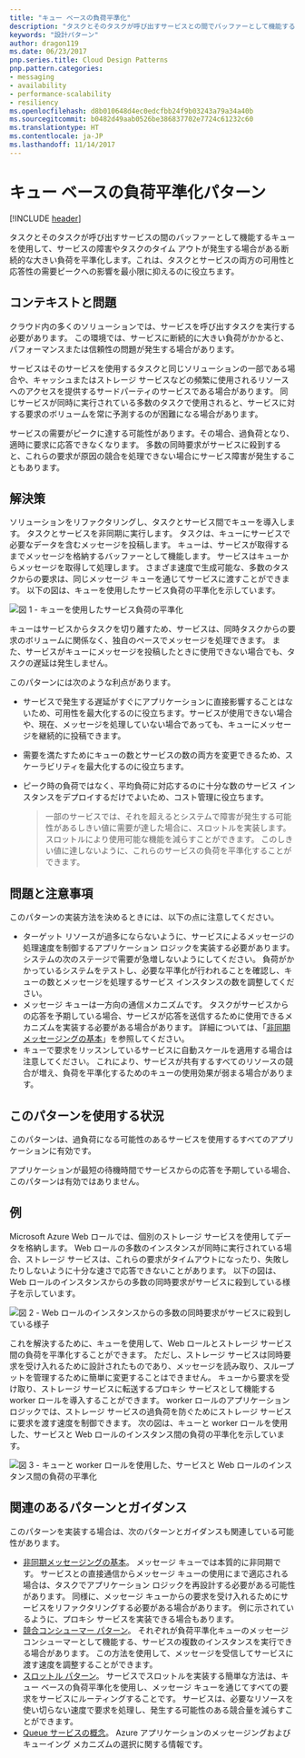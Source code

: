 ```yaml
---
title: "キュー ベースの負荷平準化"
description: "タスクとそのタスクが呼び出すサービスとの間でバッファーとして機能するキューを使用して、断続的な大きい負荷を平準化します。"
keywords: "設計パターン"
author: dragon119
ms.date: 06/23/2017
pnp.series.title: Cloud Design Patterns
pnp.pattern.categories:
- messaging
- availability
- performance-scalability
- resiliency
ms.openlocfilehash: d8b010648d4ec0edcfbb24f9b03243a79a34a40b
ms.sourcegitcommit: b0482d49aab0526be386837702e7724c61232c60
ms.translationtype: HT
ms.contentlocale: ja-JP
ms.lasthandoff: 11/14/2017
---
```

# <a name="queue-based-load-leveling-pattern"></a>キュー ベースの負荷平準化パターン

[!INCLUDE [header](../_includes/header.md)]

タスクとそのタスクが呼び出すサービスの間のバッファーとして機能するキューを使用して、サービスの障害やタスクのタイム アウトが発生する場合がある断続的な大きい負荷を平準化します。これは、タスクとサービスの両方の可用性と応答性の需要ピークへの影響を最小限に抑えるのに役立ちます。

## <a name="context-and-problem"></a>コンテキストと問題

クラウド内の多くのソリューションでは、サービスを呼び出すタスクを実行する必要があります。 この環境では、サービスに断続的に大きい負荷がかかると、パフォーマンスまたは信頼性の問題が発生する場合があります。

サービスはそのサービスを使用するタスクと同じソリューションの一部である場合や、キャッシュまたはストレージ サービスなどの頻繁に使用されるリソースへのアクセスを提供するサードパーティのサービスである場合があります。 同じサービスが同時に実行されている多数のタスクで使用されると、サービスに対する要求のボリュームを常に予測するのが困難になる場合があります。

サービスの需要がピークに達する可能性があります。その場合、過負荷となり、適時に要求に応答できなくなります。 多数の同時要求がサービスに殺到すると、これらの要求が原因の競合を処理できない場合にサービス障害が発生することもあります。

## <a name="solution"></a>解決策

ソリューションをリファクタリングし、タスクとサービス間でキューを導入します。 タスクとサービスを非同期に実行します。 タスクは、キューにサービスで必要なデータを含むメッセージを投稿します。 キューは、サービスが取得するまでメッセージを格納するバッファーとして機能します。 サービスはキューからメッセージを取得して処理します。 さまざま速度で生成可能な、多数のタスクからの要求は、同じメッセージ キューを通じてサービスに渡すことができます。 以下の図は、キューを使用したサービス負荷の平準化を示しています。

![図 1 - キューを使用したサービス負荷の平準化](./_images/queue-based-load-leveling-pattern.png)

キューはサービスからタスクを切り離すため、サービスは、同時タスクからの要求のボリュームに関係なく、独自のペースでメッセージを処理できます。 また、サービスがキューにメッセージを投稿したときに使用できない場合でも、タスクの遅延は発生しません。

このパターンには次のような利点があります。

- サービスで発生する遅延がすぐにアプリケーションに直接影響することはないため、可用性を最大化するのに役立ちます。サービスが使用できない場合や、現在、メッセージを処理していない場合であっても、キューにメッセージを継続的に投稿できます。
- 需要を満たすためにキューの数とサービスの数の両方を変更できるため、スケーラビリティを最大化するのに役立ちます。
- ピーク時の負荷ではなく、平均負荷に対応するのに十分な数のサービス インスタンスをデプロイするだけでよいため、コスト管理に役立ちます。

    >  一部のサービスでは、それを超えるとシステムで障害が発生する可能性があるしきい値に需要が達した場合に、スロットルを実装します。 スロットルにより使用可能な機能を減らすことができます。 このしきい値に達しないように、これらのサービスの負荷を平準化することができます。

## <a name="issues-and-considerations"></a>問題と注意事項

このパターンの実装方法を決めるときには、以下の点に注意してください。

- ターゲット リソースが過多にならないように、サービスによるメッセージの処理速度を制御するアプリケーション ロジックを実装する必要があります。 システムの次のステージで需要が急増しないようにしてください。 負荷がかかっているシステムをテストし、必要な平準化が行われることを確認し、キューの数とメッセージを処理するサービス インスタンスの数を調整してください。
- メッセージ キューは一方向の通信メカニズムです。 タスクがサービスからの応答を予期している場合、サービスが応答を送信するために使用できるメカニズムを実装する必要がある場合があります。 詳細については、「[非同期メッセージングの基本](https://msdn.microsoft.com/library/dn589781.aspx)」を参照してください。
- キューで要求をリッスンしているサービスに自動スケールを適用する場合は注意してください。 これにより、サービスが共有するすべてのリソースの競合が増え、負荷を平準化するためのキューの使用効果が弱まる場合があります。

## <a name="when-to-use-this-pattern"></a>このパターンを使用する状況

このパターンは、過負荷になる可能性のあるサービスを使用するすべてのアプリケーションに有効です。

アプリケーションが最短の待機時間でサービスからの応答を予期している場合、このパターンは有効ではありません。

## <a name="example"></a>例

Microsoft Azure Web ロールでは、個別のストレージ サービスを使用してデータを格納します。 Web ロールの多数のインスタンスが同時に実行されている場合、ストレージ サービスは、これらの要求がタイムアウトになったり、失敗したりしないように十分な速さで応答できないことがあります。 以下の図は、Web ロールのインスタンスからの多数の同時要求がサービスに殺到している様子を示しています。

![図 2 - Web ロールのインスタンスからの多数の同時要求がサービスに殺到している様子](./_images/queue-based-load-leveling-overwhelmed.png)


これを解決するために、キューを使用して、Web ロールとストレージ サービス間の負荷を平準化することができます。 ただし、ストレージ サービスは同時要求を受け入れるために設計されたものであり、メッセージを読み取り、スループットを管理するために簡単に変更することはできません。 キューから要求を受け取り、ストレージ サービスに転送するプロキシ サービスとして機能する worker ロールを導入することができます。 worker ロールのアプリケーション ロジックでは、ストレージ サービスの過負荷を防ぐためにストレージ サービスに要求を渡す速度を制御できます。 次の図は、キューと worker ロールを使用した、サービスと Web ロールのインスタンス間の負荷の平準化を示しています。

![図 3 - キューと worker ロールを使用した、サービスと Web ロールのインスタンス間の負荷の平準化](./_images/queue-based-load-leveling-worker-role.png)

## <a name="related-patterns-and-guidance"></a>関連のあるパターンとガイダンス

このパターンを実装する場合は、次のパターンとガイダンスも関連している可能性があります。

- [非同期メッセージングの基本](https://msdn.microsoft.com/library/dn589781.aspx)。 メッセージ キューでは本質的に非同期です。 サービスとの直接通信からメッセージ キューの使用にまで適応される場合は、タスクでアプリケーション ロジックを再設計する必要がある可能性があります。 同様に、メッセージ キューからの要求を受け入れるためにサービスをリファクタリングする必要がある場合があります。 例に示されているように、プロキシ サービスを実装できる場合もあります。
- [競合コンシューマー パターン](competing-consumers.md)。 それぞれが負荷平準化キューのメッセージ コンシューマーとして機能する、サービスの複数のインスタンスを実行できる場合があります。 この方法を使用して、メッセージを受信してサービスに渡す速度を調整することができます。
- [スロットル パターン](throttling.md)。 サービスでスロットルを実装する簡単な方法は、キュー ベースの負荷平準化を使用し、メッセージ キューを通じてすべての要求をサービスにルーティングすることです。 サービスは、必要なリソースを使い切らない速度で要求を処理し、発生する可能性のある競合量を減らすことができます。
- [Queue サービスの概念](https://msdn.microsoft.com/library/azure/dd179353.aspx)。 Azure アプリケーションのメッセージングおよびキューイング メカニズムの選択に関する情報です。
